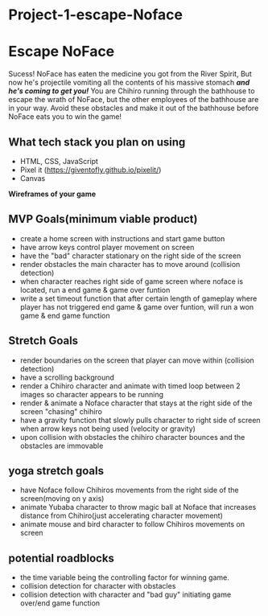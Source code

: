 # Project-1-escape-Noface


# Escape NoFace

Sucess! NoFace has eaten the medicine you got from the River Spirit, But now he's projectile vomiting all the contents of his massive stomach ***and he's coming to get you!*** You are Chihiro running through the bathhouse to escape the wrath of NoFace, but the other employees of the bathhouse are in your way. Avoid these obstacles and make it out of the bathhouse before NoFace eats you to win the game! 

## What tech stack you plan on using
- HTML, CSS, JavaScript
- Pixel it (https://giventofly.github.io/pixelit/)
- Canvas

__Wireframes of your game__

## MVP Goals(minimum viable product)
- create a home screen with instructions and start game button
- have arrow keys control player movement on screen
- have the "bad" character stationary on the right side of the screen
- render obstacles the main character has to move around (collision detection)
- when character reaches right side of game screen where noface is located, run a end game & game over funtion
- write a set timeout function that after certain length of gameplay where player has not triggered end game & game over funtion, 
 will run a won game & end game function 

## Stretch Goals
- render boundaries on the screen that player can move within (collision detection) 
- have a scrolling background
- render a Chihiro character and animate with timed loop between 2 images so character appears to be running
- render & animate a Noface character that stays at the right side of the screen "chasing" chihiro
- have a gravity function that slowly pulls character to right side of screen when arrow keys not being used (velocity or gravity)
- upon collision with obstacles the chihiro character bounces and the obstacles are immovable
## yoga stretch goals
- have Noface follow Chihiros movements from the right side of the screen(moving on y axis)
- animate Yubaba character to throw magic ball at Noface that increases distance from Chihiro(just accelerating character movement)
- animate mouse and bird character to follow Chihiros movements on screen

## potential roadblocks
- the time variable being the controlling factor for winning game.
- collision detection for character with obstacles 
- collision detection with character and "bad guy" initiating game over/end game function
